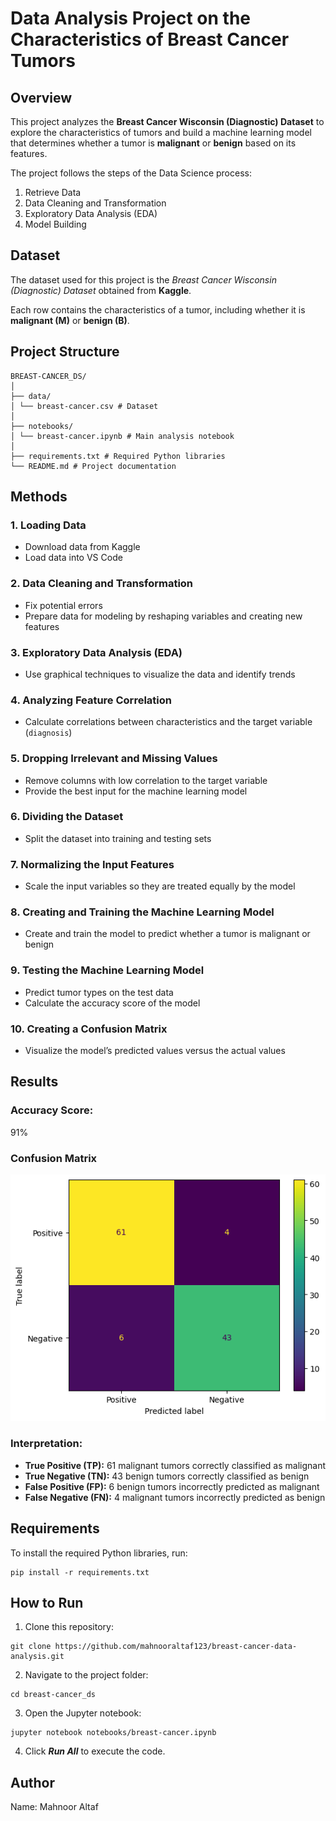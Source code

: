 # Data Analysis Project on the Characteristics of Breast Cancer Tumors

## Overview
This project analyzes the **Breast Cancer Wisconsin (Diagnostic) Dataset** to explore the characteristics of tumors and build a machine learning model that determines whether a tumor is **malignant** or **benign** based on its features.

The project follows the steps of the Data Science process:
1. Retrieve Data  
2. Data Cleaning and Transformation  
3. Exploratory Data Analysis (EDA)  
4. Model Building  

## Dataset
The dataset used for this project is the *Breast Cancer Wisconsin (Diagnostic) Dataset* obtained from **Kaggle**.  

Each row contains the characteristics of a tumor, including whether it is **malignant (M)** or **benign (B)**.

## Project Structure
```
BREAST-CANCER_DS/
│
├── data/
│ └── breast-cancer.csv # Dataset
│
├── notebooks/
│ └── breast-cancer.ipynb # Main analysis notebook
│
├── requirements.txt # Required Python libraries
└── README.md # Project documentation
```

## Methods

### 1. Loading Data
- Download data from Kaggle  
- Load data into VS Code  

### 2. Data Cleaning and Transformation 
- Fix potential errors  
- Prepare data for modeling by reshaping variables and creating new features  

### 3. Exploratory Data Analysis (EDA) 
- Use graphical techniques to visualize the data and identify trends  

### 4. Analyzing Feature Correlation
- Calculate correlations between characteristics and the target variable (`diagnosis`)  

### 5. Dropping Irrelevant and Missing Values
- Remove columns with low correlation to the target variable  
- Provide the best input for the machine learning model  

### 6. Dividing the Dataset 
- Split the dataset into training and testing sets  

### 7. Normalizing the Input Features
- Scale the input variables so they are treated equally by the model  

### 8. Creating and Training the Machine Learning Model 
- Create and train the model to predict whether a tumor is malignant or benign  

### 9. Testing the Machine Learning Model
- Predict tumor types on the test data  
- Calculate the accuracy score of the model  

### 10. Creating a Confusion Matrix
- Visualize the model’s predicted values versus the actual values  

## Results

### Accuracy Score:
91%  

### Confusion Matrix 
![Confusion Matrix](confusion-matrix/image.png)

### Interpretation:  
- **True Positive (TP):** 61 malignant tumors correctly classified as malignant  
- **True Negative (TN):** 43 benign tumors correctly classified as benign  
- **False Positive (FP):** 6 benign tumors incorrectly predicted as malignant  
- **False Negative (FN):** 4 malignant tumors incorrectly predicted as benign  

## Requirements
To install the required Python libraries, run:  

```
pip install -r requirements.txt
```

## How to Run

1. Clone this repository:
```
git clone https://github.com/mahnooraltaf123/breast-cancer-data-analysis.git
```

2. Navigate to the project folder:
```
cd breast-cancer_ds
```

3. Open the Jupyter notebook:
```
jupyter notebook notebooks/breast-cancer.ipynb
```

4. Click ***Run All*** to execute the code.

## Author

Name: Mahnoor Altaf
